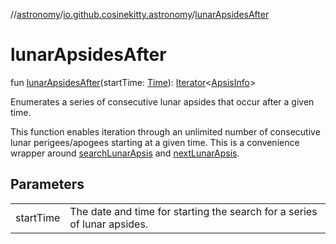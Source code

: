//[astronomy](../../index.md)/[io.github.cosinekitty.astronomy](index.md)/[lunarApsidesAfter](lunar-apsides-after.md)

# lunarApsidesAfter

fun [lunarApsidesAfter](lunar-apsides-after.md)(startTime: [Time](-time/index.md)): [Iterator](https://kotlinlang.org/api/latest/jvm/stdlib/kotlin.collections/-iterator/index.html)&lt;[ApsisInfo](-apsis-info/index.md)&gt;

Enumerates a series of consecutive lunar apsides that occur after a given time.

This function enables iteration through an unlimited number of consecutive lunar perigees/apogees starting at a given time. This is a convenience wrapper around [searchLunarApsis](search-lunar-apsis.md) and [nextLunarApsis](next-lunar-apsis.md).

## Parameters

| | |
|---|---|
| startTime | The date and time for starting the search for a series of lunar apsides. |
